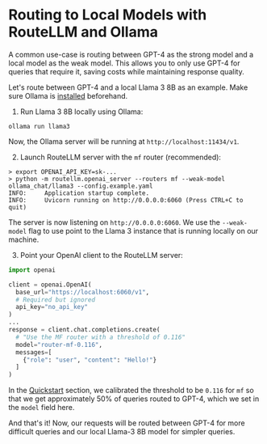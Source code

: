 # Routing to Local Models with RouteLLM and Ollama

A common use-case is routing between GPT-4 as the strong model and a local model as the weak model. This allows you to only use GPT-4 for queries that require it, saving costs while maintaining response quality.

Let's route between GPT-4 and a local Llama 3 8B as an example. Make sure Ollama is [installed](https://github.com/ollama/ollama?tab=readme-ov-file#ollama) beforehand.

1. Run Llama 3 8B locally using Ollama:
```
ollama run llama3
```
Now, the Ollama server will be running at `http://localhost:11434/v1`.

2. Launch RouteLLM server with the `mf` router (recommended):
```
> export OPENAI_API_KEY=sk-...
> python -m routellm.openai_server --routers mf --weak-model ollama_chat/llama3 --config.example.yaml
INFO:     Application startup complete.
INFO:     Uvicorn running on http://0.0.0.0:6060 (Press CTRL+C to quit)
```
The server is now listening on `http://0.0.0.0:6060`. We use the `--weak-model` flag to use point to the Llama 3 instance that is running locally on our machine.

3. Point your OpenAI client to the RouteLLM server:
```python
import openai

client = openai.OpenAI(
  base_url="https://localhost:6060/v1",
  # Required but ignored
  api_key="no_api_key"
)
...
response = client.chat.completions.create(
  # "Use the MF router with a threshold of 0.116"
  model="router-mf-0.116",
  messages=[
    {"role": "user", "content": "Hello!"}
  ]
)
```
In the [Quickstart](../README.md#quickstart) section, we calibrated the threshold to be `0.116` for `mf` so that we get approximately 50% of queries routed to GPT-4, which we set in the `model` field here.

And that's it! Now, our requests will be routed between GPT-4 for more difficult queries and our local Llama-3 8B model for simpler queries.
